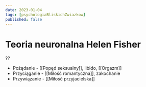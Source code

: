 ```yaml
---
date: 2023-01-04
tags: [psychologiaBliskichZwiazkow]
published: false
---
```

# Teoria neuronalna Helen Fisher
??
- Pożądanie - [[Popęd seksualny]], libido, [[Orgazm]]
- Przyciąganie - [[Miłość romantyczna]], zakochanie
- Przywiązanie - [[Miłość przyjacielska]]